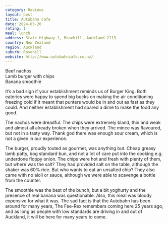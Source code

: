 ```yaml
---
category: Reviews
layout: post
title: Autobahn Cafe
date: 2024-03-20
rating: 1
meal: lunch
address: State Highway 1, Rosehill, Auckland 2113
country: New Zealand
region: Auckland
suburb: Rosehill
website: http://www.autobahncafe.co.nz/
---
```

Beef nachos  
Lamb burger with chips  
Banana smoothie  

It’s a bad sign if your establishment reminds us of Burger King. Both eateries were happy to spend big bucks on making the air conditioning freezing cold if it meant that punters would be in and out as fast as they could. And neither establishment had spared a dime to make the food any good. 

The nachos were dreadful. The chips were extremely bland, thin and weak and almost all already broken when they arrived. The mince was flavoured, but not in a tasty way. Thank god there was enough sour cream, which is not a given in our experience. 

The burger, proudly touted as gourmet, was anything but. Cheap greasy lamb patty, bog standard bun, and not a lot of care put into the cooking e.g. underdone floppy onion. The chips were hot and fresh with plenty of them, but where was the salt? They had provided salt on the table, although the shaker was 60% rice. But who wants to eat an unsalted chip? They also came with no aioli or sauce, although we were able to scavenge a bottle from the counter. 

The smoothie was the best of the bunch, but a bit yoghurty and the presence of real banana was questionable. Also, this meal was bloody expensive for what it was. The sad fact is that the Autobahn has been around for many years, The Fee-Rex remembers coming here 25 years ago, and as long as people with low standards are driving in and out of Auckland, it will be here for many years to come. 